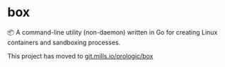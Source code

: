 # box
📦 A command-line utility (non-daemon) written in Go for creating Linux containers and sandboxing processes.

This project has moved to [git.mills.io/prologic/box](https://git.mills.io/prologic/box)
